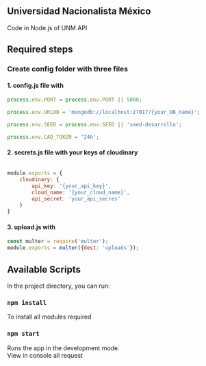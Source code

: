 ## Universidad Nacionalista México

Code in Node.js of UNM API

## Required steps

### Create config folder with three files<br>
#### 1. config.js file with

```javascript
process.env.PORT = process.env.PORT || 5000;

process.env.URLDB = 'mongodb://localhost:27017/{your_DB_name}';

process.env.SEED = process.env.SEED || 'seed-desarrollo';

process.env.CAD_TOKEN = '24h';

```

#### 2. secrets.js file with your keys of cloudinary

```javascript

module.exports = {
    cloudinary: {
        api_key: '{your_api_key}',
        cloud_name: '{your_cloud_name}',
        api_secret: 'your_api_secres'
    }
}

```

#### 3. upload.js with 

```javascript
const multer = require('multer');
module.exports = multer({dest: 'uploads'});

```

## Available Scripts

In the project directory, you can run:

### `npm install`

To install all modules required

### `npm start`

Runs the app in the development mode.<br>
View in console all request 
